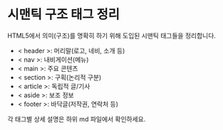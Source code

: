 # 시맨틱 구조 태그 정리

HTML5에서 의미(구조)를 명확히 하기 위해 도입된 시맨틱 태그들을 정리합니다.

- < header >: 머리말(로고, 네비, 소개 등)
- < nav >: 내비게이션(메뉴)
- < main >: 주요 콘텐츠
- < section >: 구획(논리적 구분)
- < article >: 독립적 글/기사
- < aside >: 보조 정보
- < footer >: 바닥글(저작권, 연락처 등)

각 태그별 상세 설명은 하위 md 파일에서 확인하세요.
